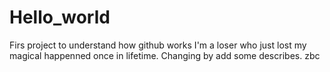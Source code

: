 # Hello_world
Firs project to understand how github works
I'm a loser who just lost my magical happenned once in lifetime.
Changing by add some describes.
zbc
